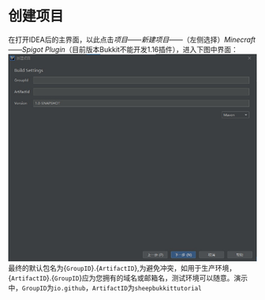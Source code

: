 # 创建项目

在打开IDEA后的主界面，以此点击*项目*——*新建项目*——（左侧选择）*Minecraft*——*Spigot Plugin*（目前版本Bukkit不能开发1.16插件），进入下图中界面：
![](../static/2-1/1.jpg)
最终的默认包名为{`GroupID`}.{`ArtifactID`},为避免冲突，如用于生产环境，{`ArtifactID`}.{`GroupID`}应为您拥有的域名或邮箱名，测试环境可以随意。演示中，`GroupID`为`io.github`，`ArtifactID`为`sheepbukkittutorial`